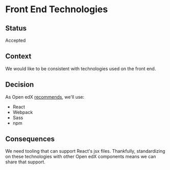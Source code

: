 # Front End Technologies

## Status

Accepted

## Context

We would like to be consistent with technologies used on the front end.

## Decision

As Open edX [recommends][1], we'll use:
* React
* Webpack
* Sass
* npm

[1]: http://open-edx-proposals.readthedocs.io/en/latest/oep-0011-bp-FED-technology.html

## Consequences

We need tooling that can support React's jsx files. Thankfully, standardizing
on these technologies with other Open edX components means we can share that
support.

